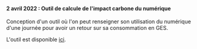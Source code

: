 
#### 2 avril 2022 :  Outil de calcule de l'impact carbone du numérique


Conception d'un outil où l'on peut renseigner son utilisation du numérique d'une journée pour avoir un retour sur sa consommation en GES. 

L'outil est disponible <a href="https://mon-impact-numerique.web.app/" >ici</a>.

